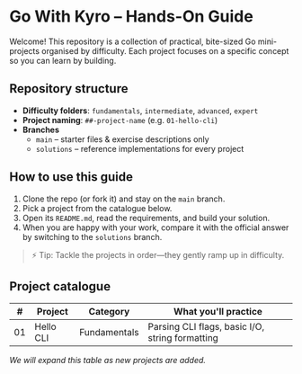 # Go With Kyro – Hands-On Guide

Welcome! This repository is a collection of practical, bite-sized Go mini-projects organised by difficulty. Each project focuses on a specific concept so you can learn by building.

## Repository structure

- **Difficulty folders**: `fundamentals`, `intermediate`, `advanced`, `expert`
- **Project naming**: `##-project-name` (e.g. `01-hello-cli`)
- **Branches**
  - `main` – starter files & exercise descriptions only
  - `solutions` – reference implementations for every project

## How to use this guide

1. Clone the repo (or fork it) and stay on the `main` branch.
2. Pick a project from the catalogue below.
3. Open its `README.md`, read the requirements, and build your solution.
4. When you are happy with your work, compare it with the official answer by switching to the `solutions` branch.

> ⚡️ Tip: Tackle the projects in order—they gently ramp up in difficulty.

## Project catalogue

| #  | Project    | Category      | What you'll practice                           |
|----|-----------|--------------|-----------------------------------------------|
| 01 | Hello CLI | Fundamentals | Parsing CLI flags, basic I/O, string formatting |

_We will expand this table as new projects are added._
